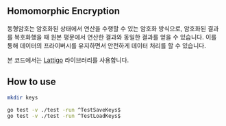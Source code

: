 ## Homomorphic Encryption

동형암호는 암호화된 상태에서 연산을 수행할 수 있는 암호화 방식으로, 암호화된 결과를 복호화했을 때 원본 평문에서 연산한 결과와 동일한 결과를 얻을 수 있습니다. 
이를 통해 데이터의 프라이버시를 유지하면서 안전하게 데이터 처리를 할 수 있습니다.

본 코드에서는 [Lattigo](https://github.com/tuneinsight/lattigo/tree/v5.0.2) 라이브러리를 사용합니다.

## How to use

```bash
mkdir keys

go test -v ./test -run ^TestSaveKeys$
go test -v ./test -run ^TestLoadKeys$
```
